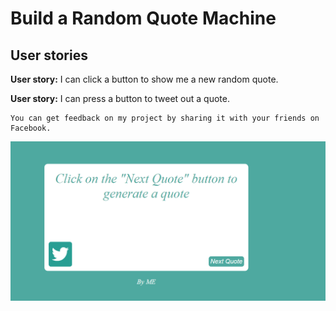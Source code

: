 # Build a Random Quote Machine



## User stories

<strong>User story:</strong> I can click a button to show me a new random quote.

<strong>User story:</strong> I can press a button to tweet out a quote.



	You can get feedback on my project by sharing it with your friends on Facebook.

<p align="center">
	<img src="images/Capture.PNG" alt="random quote">
</p>